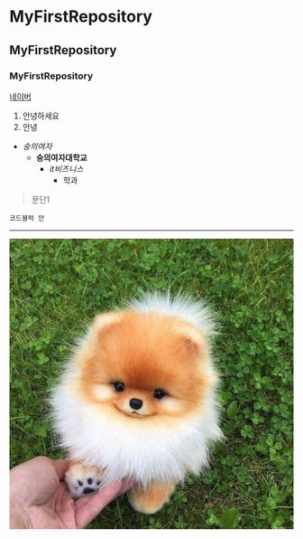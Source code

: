 # MyFirstRepository
## MyFirstRepository
### MyFirstRepository

[네이버](http://www.naver.com)

1. 안녕하세요
2. 안녕

- _숭의여자_
  - **숭의여자대학교**
    - *it비즈니스*
      - 학과

>문단1
>
```
코드블럭 안
```
***

<img width="" height="" src="./png/강아지.jpg"></img>

